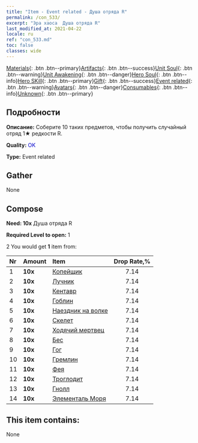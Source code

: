 ```yaml
---
title: "Item - Event related - Душа отряда R"
permalink: /con_533/
excerpt: "Эра хаоса  Душа отряда R"
last_modified_at: 2021-04-22
locale: ru
ref: "con_533.md"
toc: false
classes: wide
---
```

 [Materials](/ItemsRU/){: .btn .btn--primary}[Artifacts](/ItemsRU/Artifacts/){: .btn .btn--success}[Unit Soul](/ItemsRU/UnitSoul/){: .btn .btn--warning}[Unit Awakening](/ItemsRU/UnitAwakening/){: .btn .btn--danger}[Hero Soul](/ItemsRU/HeroSoul/){: .btn .btn--info}[Hero SKill](/ItemsRU/HeroSkill/){: .btn .btn--primary}[Gift](/ItemsRU/Gift/){: .btn .btn--success}[Event related](/ItemsRU/Events/){: .btn .btn--warning}[Avatars](/ItemsRU/Avatars/){: .btn .btn--danger}[Consumables](/ItemsRU/Consumables/){: .btn .btn--info}[Unknown](/ItemsRU/Unknown/){: .btn .btn--primary}

## Подробности
 **Описание:** Соберите 10 таких предметов, чтобы получить случайный отряд 1★ редкости R.

 **Quality:** <span style="color: #0000CD">OK</span>

 **Type:** Event related

## Gather

  None

## Compose

 **Need: 10x** Душа отряда R

 **Required Level to open:** 1

 2 You would get **1** item  from:

  | Nr | Amount |     Item    | Drop Rate,% |
  |:---|:-------|:------------|:---------:|
  | 1 |  **10x** | [Копейщик](/ru/Items/unt_190/) | 7.14 | 
  | 2 |  **10x** | [Лучник](/ru/Items/unt_191/) | 7.14 | 
  | 3 |  **10x** | [Кентавр](/ru/Items/unt_199/) | 7.14 | 
  | 4 |  **10x** | [Гоблин](/ru/Items/unt_217/) | 7.14 | 
  | 5 |  **10x** | [Наездник на волке](/ru/Items/unt_218/) | 7.14 | 
  | 6 |  **10x** | [Скелет](/ru/Items/unt_208/) | 7.14 | 
  | 7 |  **10x** | [Ходячий мертвец](/ru/Items/unt_209/) | 7.14 | 
  | 8 |  **10x** | [Бес](/ru/Items/unt_226/) | 7.14 | 
  | 9 |  **10x** | [Гог](/ru/Items/unt_227/) | 7.14 | 
  | 10 |  **10x** | [Гремлин](/ru/Items/unt_235/) | 7.14 | 
  | 11 |  **10x** | [Фея](/ru/Items/unt_262/) | 7.14 | 
  | 12 |  **10x** | [Троглодит](/ru/Items/unt_244/) | 7.14 | 
  | 13 |  **10x** | [Гнолл](/ru/Items/unt_253/) | 7.14 | 
  | 14 |  **10x** | [Элементаль Моря](/ru/Items/unt_275/) | 7.14 | 


## This item contains:

  None

